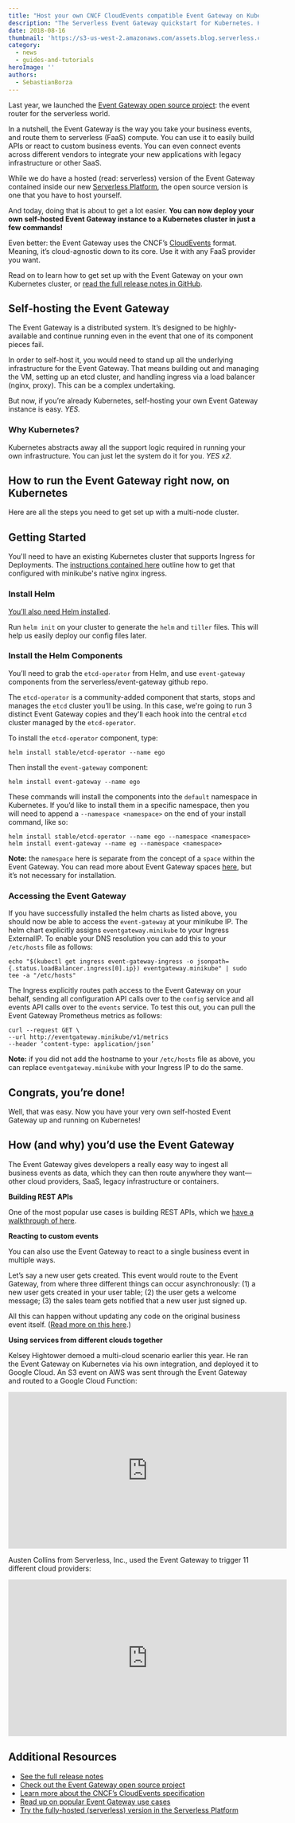 ```yaml
---
title: "Host your own CNCF CloudEvents compatible Event Gateway on Kubernetes, point to any FaaS"
description: "The Serverless Event Gateway quickstart for Kubernetes. Host your own private Event Gateway, point to any FaaS provider with CloudEvents."
date: 2018-08-16
thumbnail: 'https://s3-us-west-2.amazonaws.com/assets.blog.serverless.com/eg-kubernetes/event-gateway-kubernetes-header.png'
category:
  - news
  - guides-and-tutorials
heroImage: ''
authors:
  - SebastianBorza
---
```


Last year, we launched the [Event Gateway open source project](https://github.com/serverless/event-gateway): the event router for the serverless world.

In a nutshell, the Event Gateway is the way you take your business events, and route them to serverless (FaaS) compute. You can use it to easily build APIs or react to custom business events. You can even connect events across different vendors to integrate your new applications with legacy infrastructure or other SaaS.

While we do have a hosted (read: serverless) version of the Event Gateway contained inside our new [Serverless Platform](https://serverless.com/blog/serverless-platform-beta-helps-teams-operationalize-development/), the open source version is one that you have to host yourself.

And today, doing that is about to get a lot easier. **You can now deploy your own self-hosted Event Gateway instance to a Kubernetes cluster in just a few commands!**

Even better: the Event Gateway uses the CNCF’s [CloudEvents](https://github.com/cloudevents/spec) format. Meaning, it’s cloud-agnostic down to its core. Use it with any FaaS provider you want.

Read on to learn how to get set up with the Event Gateway on your own Kubernetes cluster, or [read the full release notes in GitHub](https://github.com/serverless/event-gateway/blob/master/contrib/helm/README.md).

## Self-hosting the Event Gateway

The Event Gateway is a distributed system. It’s designed to be highly-available and continue running even in the event that one of its component pieces fail.

In order to self-host it, you would need to stand up all the underlying infrastructure for the Event Gateway. That means building out and managing the VM, setting up an etcd cluster, and handling ingress via a load balancer (nginx, proxy). This can be a complex undertaking.

But now, if you’re already Kubernetes, self-hosting your own Event Gateway instance is easy. _YES._

### Why Kubernetes?

Kubernetes abstracts away all the support logic required in running your own infrastructure. You can just let the system do it for you. _YES x2._

## How to run the Event Gateway right now, on Kubernetes

Here are all the steps you need to get set up with a multi-node cluster.

## Getting Started

You'll need to have an existing Kubernetes cluster that supports Ingress for Deployments. The [instructions contained here](https://github.com/serverless/event-gateway/blob/master/contrib/helm/MINIKUBE.md) outline how to get that configured with minikube's native nginx ingress.

### Install Helm

[You’ll also need Helm installed](https://docs.helm.sh/using_helm/#quickstart).

Run `helm init` on your cluster to generate the `helm` and `tiller` files. This will help us easily deploy our config files later.

### Install the Helm Components

You’ll need to grab the `etcd-operator` from Helm, and use `event-gateway` components from the serverless/event-gateway github repo.

The `etcd-operator` is a community-added component that starts, stops and manages the `etcd` cluster you’ll be using. In this case, we're going to run 3 distinct Event Gateway copies and they'll each hook into the central `etcd` cluster managed by the `etcd-operator`.

To install the `etcd-operator` component, type:

```
helm install stable/etcd-operator --name ego
```

Then install the `event-gateway` component:

```
helm install event-gateway --name ego
```

These commands will install the components into the `default` namespace in Kubernetes. If you’d like to install them in a specific namespace, then you will need to append a `--namespace <namespace>` on the end of your install command, like so:

```
helm install stable/etcd-operator --name ego --namespace <namespace>
helm install event-gateway --name eg --namespace <namespace>
```

**Note:** the `namespace` here is separate from the concept of a `space` within the Event Gateway. You can read more about Event Gateway spaces [here](https://github.com/serverless/event-gateway/blob/master/README.md#spaces), but it’s not necessary for installation.

### Accessing the Event Gateway

If you have successfully installed the helm charts as listed above, you should now be able to access the `event-gateway` at your minikube IP. The helm chart explicitly assigns `eventgateway.minikube` to your Ingress ExternalIP. To enable your DNS resolution you can add this to your `/etc/hosts` file as follows:

```
echo "$(kubectl get ingress event-gateway-ingress -o jsonpath={.status.loadBalancer.ingress[0].ip}) eventgateway.minikube" | sudo tee -a "/etc/hosts"
```

The Ingress explicitly routes path access to the Event Gateway on your behalf, sending all configuration API calls over to the `config` service and all events API calls over to the `events` service. To test this out, you can pull the Event Gateway Prometheus metrics as follows:

```
curl --request GET \
--url http://eventgateway.minikube/v1/metrics
--header ‘content-type: application/json’
```

**Note:** if you did not add the hostname to your `/etc/hosts` file as above, you can replace `eventgateway.minikube` with your Ingress IP to do the same.


## Congrats, you’re done!

Well, that was easy. Now you have your very own self-hosted Event Gateway up and running on Kubernetes!

## How (and why) you’d use the Event Gateway

The Event Gateway gives developers a really easy way to ingest all business events as data, which they can then route anywhere they want—other cloud providers, SaaS, legacy infrastructure or containers.

**Building REST APIs**

One of the most popular use cases is building REST APIs, which we [have a walkthrough of here](https://serverless.com/blog/how-use-event-gateway-use-cases-rest-api-custom-events/).

**Reacting to custom events**

You can also use the Event Gateway to react to a single business event in multiple ways.

Let’s say a new user gets created. This event would route to the Event Gateway, from where three different things can occur asynchronously: (1) a new user gets created in your user table; (2) the user gets a welcome message; (3) the sales team gets notified that a new user just signed up.

All this can happen without updating any code on the original business event itself. ([Read more on this here](https://serverless.com/blog/how-use-event-gateway-use-cases-rest-api-custom-events/#using-the-event-gateway-with-custom-events).)

**Using services from different clouds together**

Kelsey Hightower demoed a multi-cloud scenario earlier this year. He ran the Event Gateway on Kubernetes via his own integration, and deployed it to Google Cloud. An S3 event on AWS was sent through the Event Gateway and routed to a Google Cloud Function:

<iframe width="560" height="315" src="https://www.youtube.com/embed/_1-5YFfJCqM" frameborder="0" allow="autoplay; encrypted-media" allowfullscreen></iframe>

Austen Collins from Serverless, Inc., used the Event Gateway to trigger 11 different cloud providers:

<iframe width="560" height="315" src="https://www.youtube.com/embed/TZPPjAv12KU" frameborder="0" allow="autoplay; encrypted-media" allowfullscreen></iframe>

## Additional Resources

- [See the full release notes](https://github.com/serverless/event-gateway/blob/master/contrib/helm/README.md)
- [Check out the Event Gateway open source project](https://github.com/serverless/event-gateway)
- [Learn more about the CNCF’s CloudEvents specification](https://github.com/cloudevents/spec)
- [Read up on popular Event Gateway use cases](https://serverless.com/blog/how-use-event-gateway-use-cases-rest-api-custom-events/)
- [Try the fully-hosted (serverless) version in the Serverless Platform](https://app.serverless.com/)
